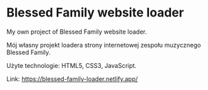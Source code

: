 # Blessed Family website loader

My own project of Blessed Family website loader.

Mój własny projekt loadera strony internetowej zespołu muzycznego Blessed Family.

Użyte technologie: HTML5, CSS3, JavaScript.

Link: https://blessed-family-loader.netlify.app/

